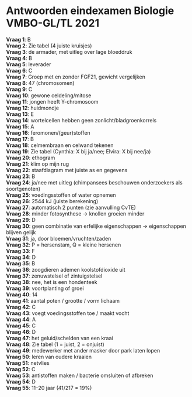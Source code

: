 # Antwoorden eindexamen Biologie VMBO-GL/TL 2021

**Vraag 1**: B  
**Vraag 2**: Zie tabel (4 juiste kruisjes)  
**Vraag 3**: de armader, met uitleg over lage bloeddruk  
**Vraag 4**: B  
**Vraag 5**: leverader  
**Vraag 6**: C  
**Vraag 7**: Groep met en zonder FGF21, gewicht vergelijken  
**Vraag 8**: 47 (chromosomen)  
**Vraag 9**: C  
**Vraag 10**: gewone celdeling/mitose  
**Vraag 11**: jongen heeft Y-chromosoom  
**Vraag 12**: huidmondje  
**Vraag 13**: E  
**Vraag 14**: wortelcellen hebben geen zonlicht/bladgroenkorrels  
**Vraag 15**: A  
**Vraag 16**: feromonen/(geur)stoffen  
**Vraag 17**: B  
**Vraag 18**: celmembraan en celwand tekenen  
**Vraag 19**: Zie tabel (Cynthia: X bij ja/nee; Elvira: X bij nee/ja)  
**Vraag 20**: ethogram  
**Vraag 21**: klim op mijn rug  
**Vraag 22**: staafdiagram met juiste as en gegevens  
**Vraag 23**: B  
**Vraag 24**: ja/nee met uitleg (chimpansees beschouwen onderzoekers als soortgenoten)  
**Vraag 25**: voedingsstoffen of water opnemen  
**Vraag 26**: 2544 kJ (juiste berekening)  
**Vraag 27**: automatisch 2 punten (zie aanvulling CvTE)  
**Vraag 28**: minder fotosynthese → knollen groeien minder  
**Vraag 29**: D  
**Vraag 30**: geen combinatie van erfelijke eigenschappen → eigenschappen blijven gelijk  
**Vraag 31**: ja, door bloemen/vruchten/zaden  
**Vraag 32**: P = hersenstam, Q = kleine hersenen  
**Vraag 33**: F  
**Vraag 34**: D  
**Vraag 35**: B  
**Vraag 36**: zoogdieren ademen koolstofdioxide uit  
**Vraag 37**: zenuwstelsel of zintuigstelsel  
**Vraag 38**: nee, het is een hondenteek  
**Vraag 39**: voortplanting of groei  
**Vraag 40**: 14  
**Vraag 41**: aantal poten / grootte / vorm lichaam  
**Vraag 42**: C  
**Vraag 43**: voegt voedingsstoffen toe / maakt vocht  
**Vraag 44**: A  
**Vraag 45**: C  
**Vraag 46**: D  
**Vraag 47**: het geluid/schelden van een kraai  
**Vraag 48**: Zie tabel (1 = juist, 2 = onjuist)  
**Vraag 49**: medewerker met ander masker door park laten lopen  
**Vraag 50**: leren van oudere kraaien  
**Vraag 51**: netvlies  
**Vraag 52**: C  
**Vraag 53**: antistoffen maken / bacterie omsluiten of afbreken  
**Vraag 54**: D  
**Vraag 55**: 11–20 jaar (41/217 = 19%)  

